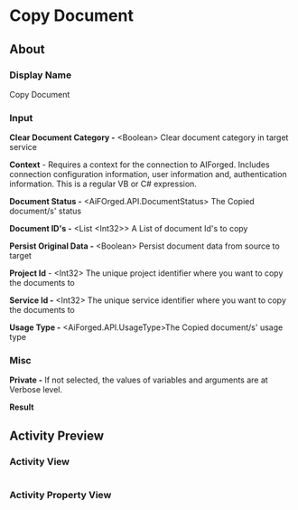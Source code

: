 # Copy Document

## About

### Display Name

Copy Document

### Input

**Clear Document Category -** \<Boolean> Clear document category in target service

**Context** - Requires a context for the connection to AIForged. Includes connection configuration information, user information and, authentication information. This is a regular VB or C# expression.

**Document Status -** \<AiFOrged.API.DocumentStatus> The Copied document/s' status

**Document ID's -** \<List \<Int32>> A List of document Id's to copy

**Persist Original Data -** \<Boolean> Persist document data from source to target

**Project Id** - \<Int32> The unique project identifier where you want to copy the documents to

**Service Id -** \<Int32> The unique service identifier where you want to copy the documents to

**Usage Type -** \<AiForged.API.UsageType>The Copied document/s' usage type

### Misc

**Private -** If not selected, the values of variables and arguments are at Verbose level.

**Result**

## Activity Preview

### Activity View

<figure><img src="../../../.gitbook/assets/image (111) (1).png" alt=""><figcaption></figcaption></figure>

### Activity Property View

<figure><img src="../../../.gitbook/assets/image (43) (2).png" alt=""><figcaption></figcaption></figure>
